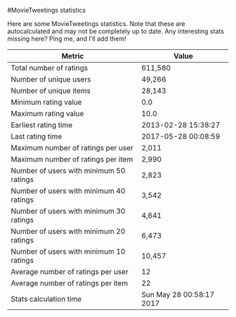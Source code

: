 #MovieTweetings statistics

Here are some MovieTweetings statistics. Note that these are autocalculated and may not be completely up to date. Any interesting stats missing here? Ping me, and I'll add them!

Metric | Value
--- | ---
Total number of ratings                 | 611,580
Number of unique users                  | 49,266
Number of unique items                  | 28,143
Minimum rating value                    | 0.0
Maximum rating value                    | 10.0
Earliest rating time                    | 2013-02-28 15:38:27
Last rating time                        | 2017-05-28 00:08:59
Maximum number of ratings per user      | 2,011
Maximum number of ratings per item      | 2,990
Number of users with minimum 50 ratings | 2,823
Number of users with minimum 40 ratings | 3,542
Number of users with minimum 30 ratings | 4,641
Number of users with minimum 20 ratings | 6,473
Number of users with minimum 10 ratings | 10,457
Average number of ratings per user      | 12
Average number of ratings per item      | 22
Stats calculation time                  | Sun May 28 00:58:17 2017

